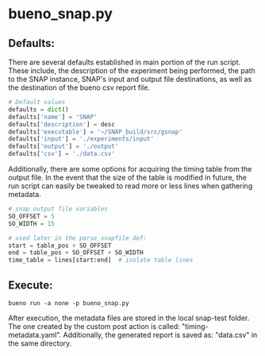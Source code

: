 # bueno_snap.py

## Defaults:
There are several defaults established in main portion of the run script.
These include, the description of the experiment being performed, the path to
the SNAP instance, SNAP's input and output file destinations, as well as the
destination of the bueno csv report file.
```Python
# Default values
defaults = dict()
defaults['name'] = 'SNAP'
defaults['description'] = desc
defaults['executable'] = '~/SNAP_build/src/gsnap'
defaults['input'] = './experiments/input'
defaults['output'] = './output'
defaults['csv'] = './data.csv'
```

Additionally, there are some options for acquiring the timing table from the
output file. In the event that the size of the table is modified in future,
the run script can easily be tweaked to read more or less lines when
gathering metadata.

```Python
# snap output file variables
SO_OFFSET = 5
SO_WIDTH = 15

# used later in the parse_snapfile def:
start = table_pos + SO_OFFSET
end = table_pos + SO_OFFSET + SO_WIDTH
time_table = lines[start:end]  # isolate table lines
```

## Execute:
```Shell
bueno run -a none -p bueno_snap.py 
```
After execution, the metadata files are stored in the local snap-test folder.
The one created by the custom post action is called: "timing-metadata.yaml".
Additionally, the generated report is saved as: "data.csv" in the same
directory.